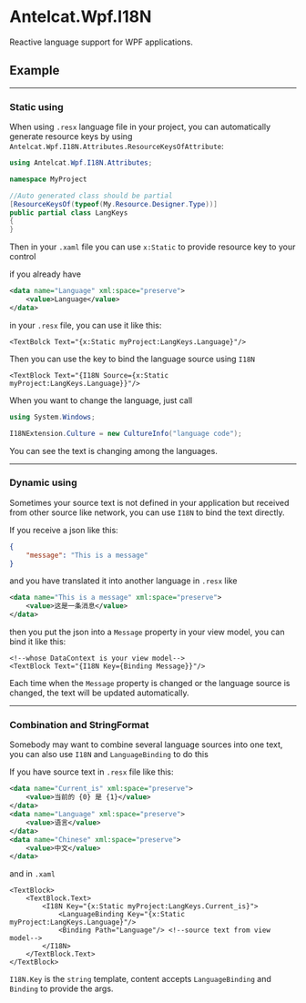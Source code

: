 # Antelcat.Wpf.I18N

Reactive language support for WPF applications.

## Example

---

### Static using
When using `.resx` language file in your project, you can 
automatically generate resource keys by using `Antelcat.Wpf.I18N.Attributes.ResourceKeysOfAttribute`:

```csharp
using Antelcat.Wpf.I18N.Attributes;

namespace MyProject

//Auto generated class should be partial
[ResourceKeysOf(typeof(My.Resource.Designer.Type))]
public partial class LangKeys 
{
}
```

Then in your `.xaml` file you can use `x:Static` to provide resource key to your control

if you already have 
```xml
<data name="Language" xml:space="preserve">
    <value>Language</value>
</data>
```
in your `.resx` file, you can use it like this:
```xaml
<TextBolck Text="{x:Static myProject:LangKeys.Language}"/>
```

Then you can use the key to bind the language source using `I18N`

```xaml
<TextBlock Text="{I18N Source={x:Static myProject:LangKeys.Language}}"/>
```

When you want to change the language, just call

```csharp
using System.Windows;

I18NExtension.Culture = new CultureInfo("language code");
```
You can see the text is changing among the languages.

---

### Dynamic using

Sometimes your source text is not defined in your application but received from other source like network, you can use `I18N` to bind the text directly.

If you receive a json like this:
```json
{
    "message": "This is a message"
}
```
and you have translated it into another language in `.resx` like
```xml
<data name="This is a message" xml:space="preserve">
    <value>这是一条消息</value>
</data>
```

then you put the json into a `Message` property in your view model, you can bind it like this:

```xaml
<!--whose DataContext is your view model-->
<TextBlock Text="{I18N Key={Binding Message}}"/> 
```

Each time when the `Message` property is changed or the language source is changed, the text will be updated automatically.

---

### Combination and StringFormat

Somebody may want to combine several language sources into one text, you can also use `I18N` and `LanguageBinding` to do this

If you have source text in `.resx` file like this:
```xml
<data name="Current_is" xml:space="preserve">
    <value>当前的 {0} 是 {1}</value>
</data>
<data name="Language" xml:space="preserve">
    <value>语言</value>
</data>
<data name="Chinese" xml:space="preserve">
    <value>中文</value>
</data>
```

and in `.xaml` 

```xaml
<TextBlock>
    <TextBlock.Text>
        <I18N Key="{x:Static myProject:LangKeys.Current_is}">
            <LanguageBinding Key="{x:Static myProject:LangKeys.Language}"/>
            <Binding Path="Language"/> <!--source text from view model-->
        </I18N>
    </TextBlock.Text>
</TextBlock>
```

`I18N.Key` is the `string` template, content accepts `LanguageBinding` and `Binding` to provide the args.